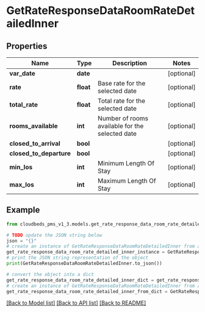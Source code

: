 # GetRateResponseDataRoomRateDetailedInner


## Properties

Name | Type | Description | Notes
------------ | ------------- | ------------- | -------------
**var_date** | **date** |  | [optional] 
**rate** | **float** | Base rate for the selected date | [optional] 
**total_rate** | **float** | Total rate for the selected date | [optional] 
**rooms_available** | **int** | Number of rooms available for the selected date | [optional] 
**closed_to_arrival** | **bool** |  | [optional] 
**closed_to_departure** | **bool** |  | [optional] 
**min_los** | **int** | Minimum Length Of Stay | [optional] 
**max_los** | **int** | Maximum Length Of Stay | [optional] 

## Example

```python
from cloudbeds_pms_v1_3.models.get_rate_response_data_room_rate_detailed_inner import GetRateResponseDataRoomRateDetailedInner

# TODO update the JSON string below
json = "{}"
# create an instance of GetRateResponseDataRoomRateDetailedInner from a JSON string
get_rate_response_data_room_rate_detailed_inner_instance = GetRateResponseDataRoomRateDetailedInner.from_json(json)
# print the JSON string representation of the object
print(GetRateResponseDataRoomRateDetailedInner.to_json())

# convert the object into a dict
get_rate_response_data_room_rate_detailed_inner_dict = get_rate_response_data_room_rate_detailed_inner_instance.to_dict()
# create an instance of GetRateResponseDataRoomRateDetailedInner from a dict
get_rate_response_data_room_rate_detailed_inner_from_dict = GetRateResponseDataRoomRateDetailedInner.from_dict(get_rate_response_data_room_rate_detailed_inner_dict)
```
[[Back to Model list]](../README.md#documentation-for-models) [[Back to API list]](../README.md#documentation-for-api-endpoints) [[Back to README]](../README.md)


